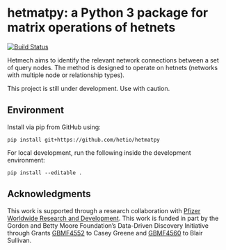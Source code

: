 # hetmatpy: a Python 3 package for matrix operations of hetnets

[![Build Status](https://travis-ci.com/hetio/hetmatpy.svg?branch=master)](https://travis-ci.com/hetio/hetmatpy)

Hetmech aims to identify the relevant network connections between a set of query nodes.
The method is designed to operate on hetnets (networks with multiple node or relationship types).

This project is still under development. Use with caution.

## Environment

Install via pip from GitHub using:

```
pip install git+https://github.com/hetio/hetmatpy
```

For local development, run the following inside the development environment:

`pip install --editable .`

## Acknowledgments

This work is supported through a research collaboration with [Pfizer Worldwide Research and Development](https://www.pfizer.com/partners/research-and-development).
This work is funded in part by the Gordon and Betty Moore Foundation’s Data-Driven Discovery Initiative through Grants [GBMF4552](https://www.moore.org/grant-detail?grantId=GBMF4552) to Casey Greene and [GBMF4560](https://www.moore.org/grant-detail?grantId=GBMF4560) to Blair Sullivan.
